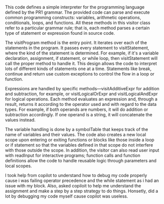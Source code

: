This code defines a simple interpreter for the programming language defined by the PR1 grammar.
The provided code can parse and execute common programming constructs: variables, arithmetic operations, conditionals, loops, and functions.
All these methods in this visitor class refer to a particular grammar rule; that is, each method parses a certain type of statement or expression found in source code.

The visitProgram method is the entry point. It iterates over each of the statements in the program. It passes every statement to visitStatement, 
where the kind of the statement is determined. For example, if it's a variable declaration, assignment, if statement, or while loop, then visitStatement will
call the proper method to handle it. This design allows the code to interpret lots of different kinds of statements one at a time. Statements like break, continue and 
return use custom exceptions to control the flow in a loop or function.

Expressions are handled by specific methods—visitAdditiveExpr for addition and subtraction, for example, or visitLogicalOrExpr and visitLogicalAndExpr for logical operations.
Each method evaluates an expression and, through a result, returns it according to the operator used and with regard to the data types. For example, if both operands are numbers, 
it will do addition or subtraction accordingly. If one operand is a string, it will concatenate the values instead.

The variable handling is done by a symbolTable that keeps track of the name of variables and their values. The code also creates a new local scope upon entering or exiting functions or 
blocks like those inside a loop or if statement so that the variables defined in that scope do not interfere with those outside the scope. In addition, 
the visitor can also read user input with readInput for interactive programs; function calls and function definitions allow the code to handle reusable logic through parameters and local scopes. 


I took help from copilot to understand how to debug my code properly cause i was failing operator precedence and the while statement as i had an issue with my block. 
Also, asked copiloit to help me understand the assignment and make a step by a step strategy to do things. Honsetly, did a lot by debugging my code myself cause copilot was useless. 
